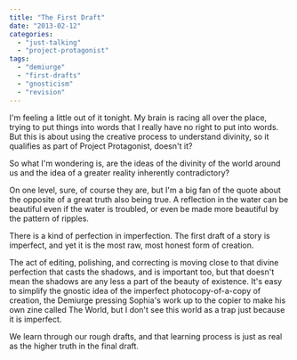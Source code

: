 ```yaml
---
title: "The First Draft"
date: "2013-02-12"
categories: 
  - "just-talking"
  - "project-protagonist"
tags: 
  - "demiurge"
  - "first-drafts"
  - "gnosticism"
  - "revision"
---
```


I'm feeling a little out of it tonight. My brain is racing all over the place, trying to put things into words that I really have no right to put into words. But this is about using the creative process to understand divinity, so it qualifies as part of Project Protagonist, doesn't it?

So what I'm wondering is, are the ideas of the divinity of the world around us and the idea of a greater reality inherently contradictory?

On one level, sure, of course they are, but I'm a big fan of the quote about the opposite of a great truth also being true. A reflection in the water can be beautiful even if the water is troubled, or even be made more beautiful by the pattern of ripples.

There is a kind of perfection in imperfection. The first draft of a story is imperfect, and yet it is the most raw, most honest form of creation.

The act of editing, polishing, and correcting is moving close to that divine perfection that casts the shadows, and is important too, but that doesn't mean the shadows are any less a part of the beauty of existence. It's easy to simplify the gnostic idea of the imperfect photocopy-of-a-copy of creation, the Demiurge pressing Sophia's work up to the copier to make his own zine called The World, but I don't see this world as a trap just because it is imperfect.

We learn through our rough drafts, and that learning process is just as real as the higher truth in the final draft.
